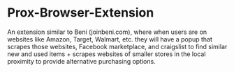 # Prox-Browser-Extension
An extension similar to Beni (joinbeni.com), where when users are on websites like Amazon, Target, Walmart, etc. they will have a popup that scrapes those websites, Facebook marketplace, and craigslist to find similar new and used items + scrapes websites of smaller stores in the local proximity to provide alternative purchasing options.
